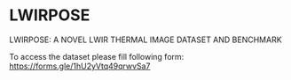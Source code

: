 # LWIRPOSE
LWIRPOSE: A NOVEL LWIR THERMAL IMAGE DATASET AND BENCHMARK

To access the dataset please fill following form: https://forms.gle/1hU2yVtq49qrwvSa7
